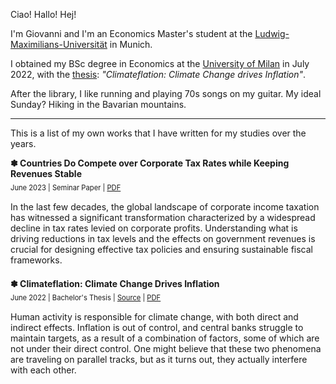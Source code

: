 Ciao! Hallo! Hej!

I'm Giovanni and I'm an Economics Master's student at the [Ludwig-Maximilians-Universität](https://www.en.master.econ.uni-muenchen.de/index.html) in Munich.

I obtained my BSc degree in Economics at the [University of Milan](https://ema.cdl.unimi.it/it) in July 2022, with the [thesis](https://github.com/gio-remo/Personal-Materials/tree/main/BSc-Thesis-Econ): _"Climateflation: Climate Change drives Inflation"_.

After the library, I like running and playing 70s songs on my guitar. My ideal Sunday? Hiking in the Bavarian mountains.

***

This is a list of my own works that I have written for my studies over the years.

<div style="margin-bottom:1.5em;">
<b>✽ Countries Do Compete over Corporate Tax Rates while Keeping Revenues Stable</b><br>
<div style="font-size: 80%;padding:7px 0 15px;">June 2023 | Seminar Paper | <a href="https://drive.google.com/file/d/16PlFSx7HgZB2zO9FGZYxlKEglNytuWdZ/view?usp=sharing" target="_blank">PDF</a></div>
In the last few decades, the global landscape of corporate income taxation has witnessed a significant transformation characterized by a widespread decline in tax rates levied on corporate profits. Understanding what is driving reductions
in tax levels and the effects on government revenues is crucial for designing effective tax policies and ensuring sustainable fiscal frameworks.
</div>

<div>
<b>✽ Climateflation: Climate Change Drives Inflation</b><br>
<div style="font-size: 80%;padding:7px 0 15px;">June 2022 | Bachelor's Thesis | <a href="https://github.com/gio-remo/Personal-Materials/tree/main/BSc-Thesis-Econ" target="_blank">Source</a> | <a href="https://drive.google.com/file/d/1bdvXAqRCsU1Ujff233XGavilWQuQF6oW/view?usp=sharing" target="_blank">PDF</a></div>
Human activity is responsible for climate change, with both direct and indirect effects. Inflation is out of control, and central banks struggle to maintain targets, as a result of a combination of factors, some of which are not under their direct control. One might believe that these two phenomena are traveling on parallel tracks, but as it turns out, they actually interfere with each other.
</div>